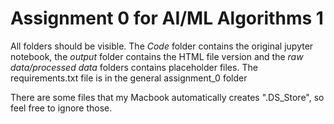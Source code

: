 # Assignment 0 for AI/ML Algorithms 1
All folders should be visible. The *Code* folder contains the original jupyter notebook, the *output* folder contains the HTML file version and the *raw data/processed data* folders contains placeholder files. 
The requirements.txt file is in the general assignment_0 folder

There are some files that my Macbook automatically creates ".DS_Store", so feel free to ignore those.

